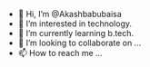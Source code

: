 - 👋 Hi, I’m @Akashbabubaisa
- 👀 I’m interested in technology.
- 🌱 I’m currently learning b.tech.
- 💞️ I’m looking to collaborate on ...
- 📫 How to reach me ...

<!---
Akashbabubaisa/Akashbabubaisa is a ✨ special ✨ repository because its `README.md` (this file) appears on your GitHub profile.
You can click the Preview link to take a look at your changes.
--->
